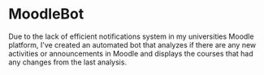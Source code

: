 # MoodleBot

Due to the lack of efficient notifications system in my universities Moodle platform, I've created an automated bot that analyzes if there are any new activities or announcements in Moodle and displays the courses that had any changes from the last analysis.
